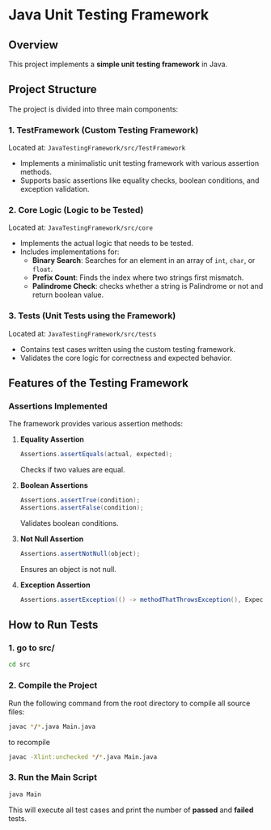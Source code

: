 # Java Unit Testing Framework

## Overview
This project implements a **simple unit testing framework** in Java. 

## Project Structure
The project is divided into three main components:

### 1. **TestFramework (Custom Testing Framework)**
Located at: `JavaTestingFramework/src/TestFramework`
- Implements a minimalistic unit testing framework with various assertion methods.
- Supports basic assertions like equality checks, boolean conditions, and exception validation.

### 2. **Core Logic (Logic to be Tested)**
Located at: `JavaTestingFramework/src/core`
- Implements the actual logic that needs to be tested.
- Includes implementations for:
  - **Binary Search**: Searches for an element in an array of `int`, `char`, or `float`.
  - **Prefix Count**: Finds the index where two strings first mismatch.
  - **Palindrome Check**: checks whether a string is Palindrome or not and return boolean value.

### 3. **Tests (Unit Tests using the Framework)**
Located at: `JavaTestingFramework/src/tests`
- Contains test cases written using the custom testing framework.
- Validates the core logic for correctness and expected behavior.

## Features of the Testing Framework
### **Assertions Implemented**
The framework provides various assertion methods:

1. **Equality Assertion**
   ```java
   Assertions.assertEquals(actual, expected);
   ```
   Checks if two values are equal.

2. **Boolean Assertions**
   ```java
   Assertions.assertTrue(condition);
   Assertions.assertFalse(condition);
   ```
   Validates boolean conditions.

3. **Not Null Assertion**
   ```java
   Assertions.assertNotNull(object);
   ```
   Ensures an object is not null.

4. **Exception Assertion**
   ```java
   Assertions.assertException(() -> methodThatThrowsException(), ExpectedException.class);
   ```

## How to Run Tests
### **1. go to src/**
```sh
cd src
```
### **2. Compile the Project**
Run the following command from the root directory to compile all source files:
```sh
javac */*.java Main.java
```
to recompile
```sh
javac -Xlint:unchecked */*.java Main.java
```

### **3. Run the Main Script**
```sh
java Main
```
This will execute all test cases and print the number of **passed** and **failed** tests.
